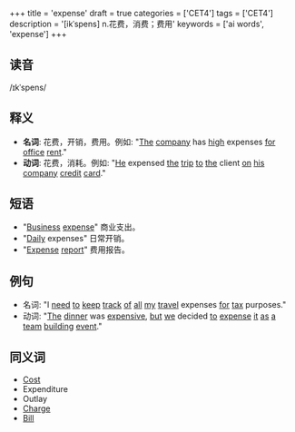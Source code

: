+++
title = 'expense'
draft = true
categories = ['CET4']
tags = ['CET4']
description = '[ikˈspens] n.花费，消费；费用'
keywords = ['ai words', 'expense']
+++

## 读音
/ɪkˈspens/

## 释义
- **名词**: 花费，开销，费用。例如: "[The](/zh/post/the/) [company](/zh/post/company/) has [high](/zh/post/high/) expenses [for](/zh/post/for/) [office](/zh/post/office/) [rent](/zh/post/rent/)."
- **动词**: 花费，消耗。例如: "[He](/zh/post/he/) expensed [the](/zh/post/the/) [trip](/zh/post/trip/) [to](/zh/post/to/) [the](/zh/post/the/) client [on](/zh/post/on/) [his](/zh/post/his/) [company](/zh/post/company/) [credit](/zh/post/credit/) [card](/zh/post/card/)."

## 短语
- "[Business](/zh/post/business/) [expense](/zh/post/expense/)" 商业支出。
- "[Daily](/zh/post/daily/) expenses" 日常开销。
- "[Expense](/zh/post/expense/) [report](/zh/post/report/)" 费用报告。

## 例句
- 名词: "I [need](/zh/post/need/) [to](/zh/post/to/) [keep](/zh/post/keep/) [track](/zh/post/track/) [of](/zh/post/of/) [all](/zh/post/all/) [my](/zh/post/my/) [travel](/zh/post/travel/) expenses [for](/zh/post/for/) [tax](/zh/post/tax/) purposes."
- 动词: "[The](/zh/post/the/) [dinner](/zh/post/dinner/) was [expensive](/zh/post/expensive/), [but](/zh/post/but/) [we](/zh/post/we/) decided [to](/zh/post/to/) [expense](/zh/post/expense/) [it](/zh/post/it/) [as](/zh/post/as/) [a](/zh/post/a/) [team](/zh/post/team/) [building](/zh/post/building/) [event](/zh/post/event/)."

## 同义词
- [Cost](/zh/post/cost/)
- Expenditure
- Outlay
- [Charge](/zh/post/charge/)
- [Bill](/zh/post/bill/)
